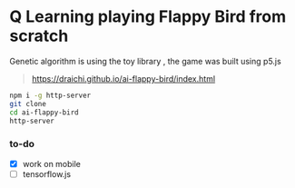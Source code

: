 # Q Learning playing Flappy Bird from scratch

Genetic algorithm is using the toy library , the game was built using p5.js

>https://draichi.github.io/ai-flappy-bird/index.html

```sh
npm i -g http-server
git clone
cd ai-flappy-bird
http-server
```

### to-do

- [x] work on mobile
- [ ] tensorflow.js